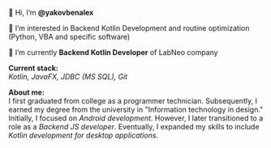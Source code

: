 👋 Hi, I’m **@yakovbenalex**

👀 I’m interested in Backend Kotlin Development and routine optimization (Python, VBA and specific software)

🌱 I’m currently **Backend Kotlin Developer** of LabNeo company <br>

**Current stack:** <br>_Kotlin, JavaFX, JDBC (MS SQL), Git_ <br>

**About me:**<br>
I first graduated from college as a programmer technician. Subsequently, I earned my degree from the university in "Information technology in design." Initially, I focused on _Android development_. However, I later transitioned to a role as a _Backend JS developer_. Eventually, I expanded my skills to include _Kotlin development for desktop applications_.
